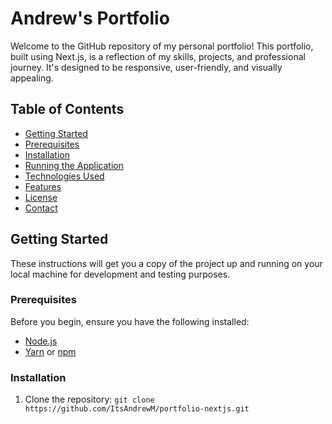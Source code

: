 # Andrew's Portfolio

Welcome to the GitHub repository of my personal portfolio! This portfolio, built using Next.js, is a reflection of my skills, projects, and professional journey. It's designed to be responsive, user-friendly, and visually appealing.

## Table of Contents
- [Getting Started](#getting-started)
- [Prerequisites](#prerequisites)
- [Installation](#installation)
- [Running the Application](#running-the-application)
- [Technologies Used](#technologies-used)
- [Features](#features)
- [License](#license)
- [Contact](#contact)

## Getting Started

These instructions will get you a copy of the project up and running on your local machine for development and testing purposes.

### Prerequisites

Before you begin, ensure you have the following installed:
- [Node.js](https://nodejs.org/)
- [Yarn](https://yarnpkg.com/) or [npm](https://www.npmjs.com/)

### Installation

1. Clone the repository:
   ``git clone https://github.com/ItsAndrewM/portfolio-nextjs.git``
